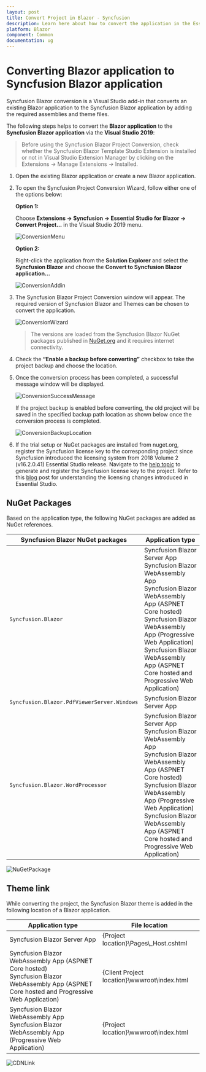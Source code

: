 ```yaml
---
layout: post
title: Convert Project in Blazor - Syncfusion
description: Learn here about how to convert the application in the Essential Syncfusion Blazor Components.
platform: Blazor
component: Common
documentation: ug
---
```


# Converting Blazor application to Syncfusion Blazor application

Syncfusion Blazor conversion is a Visual Studio add-in that converts an existing Blazor application to the Syncfusion Blazor application by adding the required assemblies and theme files.

The following steps helps to convert the **Blazor application** to the **Syncfusion Blazor application** via the **Visual Studio 2019**:

> Before using the Syncfusion Blazor Project Conversion, check whether the Syncfusion Blazor Template Studio Extension is installed or not in Visual Studio Extension Manager by clicking on the Extensions -> Manage Extensions -> Installed.

1. Open the existing Blazor application or create a new Blazor application.

2. To open the Syncfusion Project Conversion Wizard, follow either one of the options below:

    **Option 1:**

    Choose **Extensions -> Syncfusion -> Essential Studio for Blazor -> Convert Project...** in the Visual Studio 2019 menu.

    ![ConversionMenu](../images/ConversionMenu.png)

    **Option 2:**

    Right-click the application from the **Solution Explorer** and select the **Syncfusion Blazor** and choose the **Convert to Syncfusion Blazor application...**

    ![ConversionAddin](../images/ConversionAddin.png)

3. The Syncfusion Blazor Project Conversion window will appear. The required version of Syncfusion Blazor and Themes can be chosen to convert the application.

    ![ConversionWizard](../images/Conversion.png)

    > The versions are loaded from the Syncfusion Blazor NuGet packages published in [NuGet.org](https://www.nuget.org/packages?q=Tags%3A%22blazor%22syncfusion) and it requires internet connectivity.

4. Check the **“Enable a backup before converting”** checkbox to take the project backup and choose the location.

5. Once the conversion process has been completed, a successful message window will be displayed.

    ![ConversionSuccessMessage](../images/ConversionSuccess.png)

    If the project backup is enabled before converting, the old project will be saved in the specified backup path location as shown below once the conversion process is completed.

    ![ConversionBackupLocation](../images/Backuplocation.png)

6. If the trial setup or NuGet packages are installed from nuget.org, register the Syncfusion license key to the corresponding project since Syncfusion introduced the licensing system from 2018 Volume 2 (v16.2.0.41) Essential Studio release. Navigate to the [help topic](https://help.syncfusion.com/common/essential-studio/licensing/license-key#how-to-generate-syncfusion-license-key) to generate and register the Syncfusion license key to the project. Refer to this [blog](https://blog.syncfusion.com/post/Whats-New-in-2018-Volume-2-Licensing-Changes-in-the-1620x-Version-of-Essential-Studio.aspx?_ga=2.11237684.1233358434.1587355730-230058891.1567654773) post for understanding the licensing changes introduced in Essential Studio.

## NuGet Packages

Based on the application type, the following NuGet packages are added as NuGet references.

| Syncfusion Blazor NuGet packages  | Application type  |
|---|---|
| `Syncfusion.Blazor`  | Syncfusion Blazor Server App <br/> Syncfusion Blazor WebAssembly App <br/> Syncfusion Blazor WebAssembly App (ASPNET Core hosted) <br/> Syncfusion Blazor WebAssembly App (Progressive Web Application) <br/> Syncfusion Blazor WebAssembly App (ASPNET Core hosted and Progressive Web Application)|
| `Syncfusion.Blazor.PdfViewerServer.Windows`  | Syncfusion Blazor Server App  |
| `Syncfusion.Blazor.WordProcessor`  | Syncfusion Blazor Server App <br/> Syncfusion Blazor WebAssembly App <br/> Syncfusion Blazor WebAssembly App (ASPNET Core hosted) <br/> Syncfusion Blazor WebAssembly App (Progressive Web Application) <br/> Syncfusion Blazor WebAssembly App (ASPNET Core hosted and Progressive Web Application)|

![NuGetPackage](../images/NuGetPackage.png)

## Theme link

While converting the project, the Syncfusion Blazor theme is added in the following location of a Blazor application.

| Application type  | File location  |
|---|---|
| Syncfusion Blazor Server App | {Project location}\Pages\\_Host.cshtml |
| Syncfusion Blazor WebAssembly App (ASPNET Core hosted) <br/> Syncfusion Blazor WebAssembly App (ASPNET Core hosted and Progressive Web Application) | {Client Project location}\wwwroot\index.html  |
| Syncfusion Blazor WebAssembly App <br/> Syncfusion Blazor WebAssembly App (Progressive Web Application) | {Project location}\wwwroot\index.html|

![CDNLink](../images/CDNLink.png)